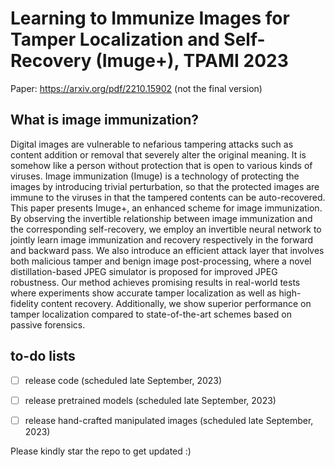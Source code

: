 # Learning to Immunize Images for Tamper Localization and Self-Recovery (Imuge+), TPAMI 2023
Paper: https://arxiv.org/pdf/2210.15902 (not the final version)

## What is image immunization?
Digital images are vulnerable to nefarious tampering attacks such as content addition or removal that severely alter the original meaning. It is somehow like a person without protection that is open to various kinds of viruses. Image immunization (Imuge) is a technology of protecting the images by introducing trivial perturbation, so that the protected images are immune to the viruses in that the tampered contents can be auto-recovered. This paper presents Imuge+, an enhanced scheme for image immunization. By observing the invertible relationship between image immunization and the corresponding self-recovery, we employ an invertible neural network to jointly learn image immunization and recovery respectively in the forward and backward pass. We also introduce an efficient attack layer that involves both malicious tamper and benign image post-processing, where a novel distillation-based JPEG simulator is proposed for improved JPEG robustness.  Our method achieves promising results in real-world tests where experiments show accurate tamper localization as well as high-fidelity content recovery. Additionally, we show superior performance on tamper localization compared to state-of-the-art schemes based on passive forensics.

## to-do lists

- [ ] release code (scheduled late September, 2023)

- [ ] release pretrained models (scheduled late September, 2023)

- [ ] release hand-crafted manipulated images (scheduled late September, 2023)

Please kindly star the repo to get updated :)
